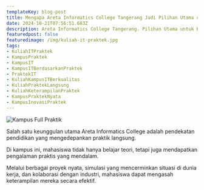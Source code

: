 ```yaml
---
templateKey: blog-post
title: Mengapa Areta Informatics College Tangerang Jadi Pilihan Utama untuk Kuliah IT Full Praktek?
date: 2024-10-21T07:56:51.683Z
description: Areta Informatics College Tangerang. Pilihan Utama untuk Kuliah IT Berbasis Praktek Nyata yang Mempersiapkan Mahasiswa Menjadi Profesional Unggul di Era Teknologi
featuredpost: false
featuredimage: /img/kuliah-it-praktek.jpg
tags:
- KuliahITPraktek	
- KampusPraktek	
- KampusIT	
- KampusITBerdasarkanPraktek	
- PraktekIT	
- KuliahKampusITBerkualitas	
- KuliahPraktekLangsung	
- KuliahKeterampilanPraktek	
- KampusPraktekNyata	
- KampusInovasiPraktek	
---
```


![Kampus Full Praktik](/img/kuliah-it-praktek.jpg "Kampus Full Praktik")

Salah satu keunggulan utama Areta Informatics College adalah pendekatan pendidikan yang mengedepankan praktik langsung.										
										
Di kampus ini, mahasiswa tidak hanya belajar teori, tetapi juga mendapatkan pengalaman praktis yang mendalam. 										
										
Melalui berbagai proyek nyata, simulasi yang mencerminkan situasi di dunia kerja, dan kolaborasi dengan industri, mahasiswa dapat mengasah keterampilan mereka secara efektif.